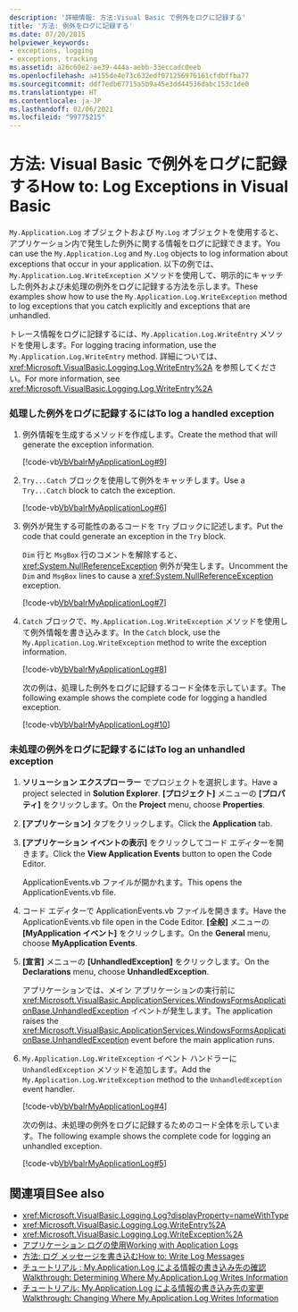 ```yaml
---
description: '詳細情報: 方法:Visual Basic で例外をログに記録する'
title: '方法: 例外をログに記録する'
ms.date: 07/20/2015
helpviewer_keywords:
- exceptions, logging
- exceptions, tracking
ms.assetid: a26c60e2-ae39-444a-aebb-33eccadc0eeb
ms.openlocfilehash: a4155de4e73c632edf071256976161cfdbffba77
ms.sourcegitcommit: ddf7edb67715a5b9a45e3dd44536dabc153c1de0
ms.translationtype: HT
ms.contentlocale: ja-JP
ms.lasthandoff: 02/06/2021
ms.locfileid: "99775215"
---
```

# <a name="how-to-log-exceptions-in-visual-basic"></a><span data-ttu-id="63fed-103">方法: Visual Basic で例外をログに記録する</span><span class="sxs-lookup"><span data-stu-id="63fed-103">How to: Log Exceptions in Visual Basic</span></span>

<span data-ttu-id="63fed-104">`My.Application.Log` オブジェクトおよび `My.Log` オブジェクトを使用すると、アプリケーション内で発生した例外に関する情報をログに記録できます。</span><span class="sxs-lookup"><span data-stu-id="63fed-104">You can use the `My.Application.Log` and `My.Log` objects to log information about exceptions that occur in your application.</span></span> <span data-ttu-id="63fed-105">以下の例では、`My.Application.Log.WriteException` メソッドを使用して、明示的にキャッチした例外および未処理の例外をログに記録する方法を示します。</span><span class="sxs-lookup"><span data-stu-id="63fed-105">These examples show how to use the `My.Application.Log.WriteException` method to log exceptions that you catch explicitly and exceptions that are unhandled.</span></span>  
  
 <span data-ttu-id="63fed-106">トレース情報をログに記録するには、`My.Application.Log.WriteEntry` メソッドを使用します。</span><span class="sxs-lookup"><span data-stu-id="63fed-106">For logging tracing information, use the `My.Application.Log.WriteEntry` method.</span></span> <span data-ttu-id="63fed-107">詳細については、<xref:Microsoft.VisualBasic.Logging.Log.WriteEntry%2A> を参照してください。</span><span class="sxs-lookup"><span data-stu-id="63fed-107">For more information, see <xref:Microsoft.VisualBasic.Logging.Log.WriteEntry%2A></span></span>  
  
### <a name="to-log-a-handled-exception"></a><span data-ttu-id="63fed-108">処理した例外をログに記録するには</span><span class="sxs-lookup"><span data-stu-id="63fed-108">To log a handled exception</span></span>  
  
1. <span data-ttu-id="63fed-109">例外情報を生成するメソッドを作成します。</span><span class="sxs-lookup"><span data-stu-id="63fed-109">Create the method that will generate the exception information.</span></span>  
  
     [!code-vb[VbVbalrMyApplicationLog#9](~/samples/snippets/visualbasic/VS_Snippets_VBCSharp/VbVbalrMyApplicationLog/VB/Form1.vb#9)]  
  
2. <span data-ttu-id="63fed-110">`Try...Catch` ブロックを使用して例外をキャッチします。</span><span class="sxs-lookup"><span data-stu-id="63fed-110">Use a `Try...Catch` block to catch the exception.</span></span>  
  
     [!code-vb[VbVbalrMyApplicationLog#6](~/samples/snippets/visualbasic/VS_Snippets_VBCSharp/VbVbalrMyApplicationLog/VB/Form1.vb#6)]  
  
3. <span data-ttu-id="63fed-111">例外が発生する可能性のあるコードを `Try` ブロックに記述します。</span><span class="sxs-lookup"><span data-stu-id="63fed-111">Put the code that could generate an exception in the `Try` block.</span></span>  
  
     <span data-ttu-id="63fed-112">`Dim` 行と `MsgBox` 行のコメントを解除すると、<xref:System.NullReferenceException> 例外が発生します。</span><span class="sxs-lookup"><span data-stu-id="63fed-112">Uncomment the `Dim` and `MsgBox` lines to cause a <xref:System.NullReferenceException> exception.</span></span>  
  
     [!code-vb[VbVbalrMyApplicationLog#7](~/samples/snippets/visualbasic/VS_Snippets_VBCSharp/VbVbalrMyApplicationLog/VB/Form1.vb#7)]  
  
4. <span data-ttu-id="63fed-113">`Catch` ブロックで、`My.Application.Log.WriteException` メソッドを使用して例外情報を書き込みます。</span><span class="sxs-lookup"><span data-stu-id="63fed-113">In the `Catch` block, use the `My.Application.Log.WriteException` method to write the exception information.</span></span>  
  
     [!code-vb[VbVbalrMyApplicationLog#8](~/samples/snippets/visualbasic/VS_Snippets_VBCSharp/VbVbalrMyApplicationLog/VB/Form1.vb#8)]  
  
     <span data-ttu-id="63fed-114">次の例は、処理した例外をログに記録するコード全体を示しています。</span><span class="sxs-lookup"><span data-stu-id="63fed-114">The following example shows the complete code for logging a handled exception.</span></span>  
  
     [!code-vb[VbVbalrMyApplicationLog#10](~/samples/snippets/visualbasic/VS_Snippets_VBCSharp/VbVbalrMyApplicationLog/VB/Form1.vb#10)]  
  
### <a name="to-log-an-unhandled-exception"></a><span data-ttu-id="63fed-115">未処理の例外をログに記録するには</span><span class="sxs-lookup"><span data-stu-id="63fed-115">To log an unhandled exception</span></span>  
  
1. <span data-ttu-id="63fed-116">**ソリューション エクスプローラー** でプロジェクトを選択します。</span><span class="sxs-lookup"><span data-stu-id="63fed-116">Have a project selected in **Solution Explorer**.</span></span> <span data-ttu-id="63fed-117">**[プロジェクト]** メニューの **[プロパティ]** をクリックします。</span><span class="sxs-lookup"><span data-stu-id="63fed-117">On the **Project** menu, choose **Properties**.</span></span>  
  
2. <span data-ttu-id="63fed-118">**[アプリケーション]** タブをクリックします。</span><span class="sxs-lookup"><span data-stu-id="63fed-118">Click the **Application** tab.</span></span>  
  
3. <span data-ttu-id="63fed-119">**[アプリケーション イベントの表示]** をクリックしてコード エディターを開きます。</span><span class="sxs-lookup"><span data-stu-id="63fed-119">Click the **View Application Events** button to open the Code Editor.</span></span>  
  
     <span data-ttu-id="63fed-120">ApplicationEvents.vb ファイルが開かれます。</span><span class="sxs-lookup"><span data-stu-id="63fed-120">This opens the ApplicationEvents.vb file.</span></span>  
  
4. <span data-ttu-id="63fed-121">コード エディターで ApplicationEvents.vb ファイルを開きます。</span><span class="sxs-lookup"><span data-stu-id="63fed-121">Have the ApplicationEvents.vb file open in the Code Editor.</span></span> <span data-ttu-id="63fed-122">**[全般]** メニューの **[MyApplication イベント]** をクリックします。</span><span class="sxs-lookup"><span data-stu-id="63fed-122">On the **General** menu, choose **MyApplication Events**.</span></span>  
  
5. <span data-ttu-id="63fed-123">**[宣言]** メニューの **[UnhandledException]** をクリックします。</span><span class="sxs-lookup"><span data-stu-id="63fed-123">On the **Declarations** menu, choose **UnhandledException**.</span></span>  
  
     <span data-ttu-id="63fed-124">アプリケーションでは、メイン アプリケーションの実行前に <xref:Microsoft.VisualBasic.ApplicationServices.WindowsFormsApplicationBase.UnhandledException> イベントが発生します。</span><span class="sxs-lookup"><span data-stu-id="63fed-124">The application raises the <xref:Microsoft.VisualBasic.ApplicationServices.WindowsFormsApplicationBase.UnhandledException> event before the main application runs.</span></span>  
  
6. <span data-ttu-id="63fed-125">`My.Application.Log.WriteException` イベント ハンドラーに `UnhandledException` メソッドを追加します。</span><span class="sxs-lookup"><span data-stu-id="63fed-125">Add the `My.Application.Log.WriteException` method to the `UnhandledException` event handler.</span></span>  
  
     [!code-vb[VbVbalrMyApplicationLog#4](~/samples/snippets/visualbasic/VS_Snippets_VBCSharp/VbVbalrMyApplicationLog/VB/MyEventsFake.vb#4)]  
  
     <span data-ttu-id="63fed-126">次の例は、未処理の例外をログに記録するためのコード全体を示しています。</span><span class="sxs-lookup"><span data-stu-id="63fed-126">The following example shows the complete code for logging an unhandled exception.</span></span>  
  
     [!code-vb[VbVbalrMyApplicationLog#5](~/samples/snippets/visualbasic/VS_Snippets_VBCSharp/VbVbalrMyApplicationLog/VB/MyEventsFake.vb#5)]  
  
## <a name="see-also"></a><span data-ttu-id="63fed-127">関連項目</span><span class="sxs-lookup"><span data-stu-id="63fed-127">See also</span></span>

- <xref:Microsoft.VisualBasic.Logging.Log?displayProperty=nameWithType>
- <xref:Microsoft.VisualBasic.Logging.Log.WriteEntry%2A>
- <xref:Microsoft.VisualBasic.Logging.Log.WriteException%2A>
- [<span data-ttu-id="63fed-128">アプリケーション ログの使用</span><span class="sxs-lookup"><span data-stu-id="63fed-128">Working with Application Logs</span></span>](working-with-application-logs.md)
- [<span data-ttu-id="63fed-129">方法: ログ メッセージを書き込む</span><span class="sxs-lookup"><span data-stu-id="63fed-129">How to: Write Log Messages</span></span>](how-to-write-log-messages.md)
- [<span data-ttu-id="63fed-130">チュートリアル : My.Application.Log による情報の書き込み先の確認</span><span class="sxs-lookup"><span data-stu-id="63fed-130">Walkthrough: Determining Where My.Application.Log Writes Information</span></span>](walkthrough-determining-where-my-application-log-writes-information.md)
- [<span data-ttu-id="63fed-131">チュートリアル: My.Application.Log による情報の書き込み先の変更</span><span class="sxs-lookup"><span data-stu-id="63fed-131">Walkthrough: Changing Where My.Application.Log Writes Information</span></span>](walkthrough-changing-where-my-application-log-writes-information.md)
